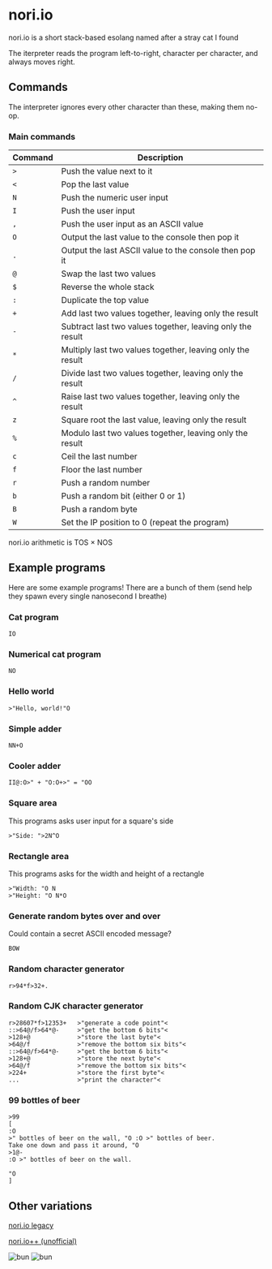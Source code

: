 # nori.io

nori.io is a short stack-based esolang named after a stray cat I found

The iterpreter reads the program left-to-right, character per character, and always moves right.

## Commands

The interpreter ignores every other character than these, making them no-op.

### Main commands

| Command     | Description                                                   |
| ----------- | ------------------------------------------------------------- |
| `>`         | Push the value next to it                                     |
| `<`         | Pop the last value                                            |
| `N`         | Push the numeric user input                                   |
| `I`         | Push the user input                                           |
| `,`         | Push the user input as an ASCII value                         |
| `O`         | Output the last value to the console then pop it              |
| `.`         | Output the last ASCII value to the console then pop it        |
| `@`         | Swap the last two values                                      |
| `$`         | Reverse the whole stack                                       |
| `:`         | Duplicate the top value                                       |
| `+`         | Add last two values together, leaving only the result         |
| `-`         | Subtract last two values together, leaving only the result    |
| `*`         | Multiply last two values together, leaving only the result    |
| `/`         | Divide last two values together, leaving only the result      |
| `^`         | Raise last two values together, leaving only the result       |
| `z`         | Square root the last value, leaving only the result           |
| `%`         | Modulo last two values together, leaving only the result      |
| `c`         | Ceil the last number                                          |
| `f`         | Floor the last number                                         |
| `r`         | Push a random number                                          |
| `b`         | Push a random bit (either 0 or 1)                             |
| `B`         | Push a random byte                                            |
| `W`         | Set the IP position to 0 (repeat the program)                 |

nori.io arithmetic is TOS × NOS

## Example programs

Here are some example programs! There are a bunch of them (send help they spawn every single nanosecond I breathe)

### Cat program

```IO```

### Numerical cat program

```NO```

### Hello world

```>"Hello, world!"O```

### Simple adder

```NN+O```

### Cooler adder

```II@:O>" + "O:O+>" = "OO```

### Square area

This programs asks user input for a square's side

```>"Side: ">2N^O```

### Rectangle area

This programs asks for the width and height of a rectangle

```nio
>"Width: "O N
>"Height: "O N*O
```

### Generate random bytes over and over

Could contain a secret ASCII encoded message?

```BOW```

### Random character generator

```r>94*f>32+.```

### Random CJK character generator

```nio
r>28607*f>12353+   >"generate a code point"<
::>64@/f>64*@-     >"get the bottom 6 bits"<
>128+@             >"store the last byte"<
>64@/f             >"remove the bottom six bits"<
::>64@/f>64*@-     >"get the bottom 6 bits"<
>128+@             >"store the next byte"<
>64@/f             >"remove the bottom six bits"<
>224+              >"store the first byte"<
...                >"print the character"<
```

### 99 bottles of beer

```nio
>99
[
:O
>" bottles of beer on the wall, "O :O >" bottles of beer.
Take one down and pass it around, "O
>1@-
:O >" bottles of beer on the wall.

"O
]
```

## Other variations

[nori.io legacy](https://scratch.mit.edu/projects/819125582/)

[nori.io++ (unofficial)](https://github.com/MoshiKoi/noripp)

![bun](https://static.wikia.nocookie.net/omori/images/0/03/BunBunnyWalk.gif/revision/latest?cb=20210530091211&format=original)
![bun](https://static.wikia.nocookie.net/omori/images/c/c2/PancakeBunnyWalk.gif/revision/latest?cb=20210530091733&format=original)
